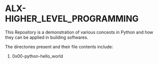 <h1>ALX-HIGHER_LEVEL_PROGRAMMING</h1>

<p>This Repository is a demonstration of various conceots in Python and how they can be applied in building softwares.</p>
<p>The directories present and their file contents include: </p>
<ol>
<li>0x00-python-hello_world</li>
</ol>
